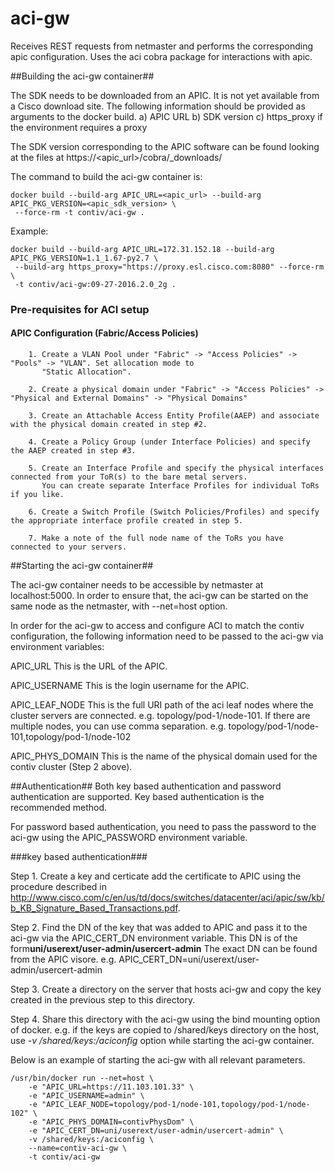 # aci-gw

Receives REST requests from netmaster and performs the corresponding apic configuration. Uses the aci cobra package for interactions with apic.

##Building the aci-gw container##

The SDK needs to be downloaded from an APIC. It is not yet available from a Cisco download site.
The following information should be provided as arguments to the docker build.
a) APIC URL
b) SDK version
c) https_proxy if the environment requires a proxy

The SDK version corresponding to the APIC software can be found looking at the files at https://<apic_url>/cobra/_downloads/

The command to build the aci-gw container is:
```
docker build --build-arg APIC_URL=<apic_url> --build-arg APIC_PKG_VERSION=<apic_sdk_version> \
 --force-rm -t contiv/aci-gw .
```

Example:
```
docker build --build-arg APIC_URL=172.31.152.18 --build-arg APIC_PKG_VERSION=1.1_1.67-py2.7 \
 --build-arg https_proxy="https://proxy.esl.cisco.com:8080" --force-rm \
 -t contiv/aci-gw:09-27-2016.2.0_2g .
```

### Pre-requisites for ACI setup

#### APIC Configuration (Fabric/Access Policies)

```
    1. Create a VLAN Pool under "Fabric" -> "Access Policies" -> "Pools" -> "VLAN". Set allocation mode to
       "Static Allocation".

    2. Create a physical domain under "Fabric" -> "Access Policies" -> "Physical and External Domains" -> "Physical Domains"

    3. Create an Attachable Access Entity Profile(AAEP) and associate with the physical domain created in step #2.

    4. Create a Policy Group (under Interface Policies) and specify the AAEP created in step #3.

    5. Create an Interface Profile and specify the physical interfaces connected from your ToR(s) to the bare metal servers.
       You can create separate Interface Profiles for individual ToRs if you like.

    6. Create a Switch Profile (Switch Policies/Profiles) and specify the appropriate interface profile created in step 5.

    7. Make a note of the full node name of the ToRs you have connected to your servers.
```

##Starting the aci-gw container##

The aci-gw container needs to be accessible by netmaster at localhost:5000. In order to ensure that, the aci-gw can be started on the same node as the netmaster, with --net=host option.

In order for the aci-gw to access and configure ACI to match the contiv configuration, the following information need to be passed to the aci-gw via environment variables:

APIC_URL
This is the URL of the APIC.

APIC_USERNAME
This is the login username for the APIC.

APIC_LEAF_NODE
This is the full URI path of the aci leaf nodes where the cluster servers are connected.
e.g. topology/pod-1/node-101. If there are multiple nodes, you can use comma separation.
e.g. topology/pod-1/node-101,topology/pod-1/node-102

APIC_PHYS_DOMAIN
This is the name of the physical domain used for the contiv cluster (Step 2 above).

##Authentication##
Both key based authentication and password authentication are supported. Key based authentication is the recommended method.

For password based authentication, you need to pass the password to the aci-gw using the APIC_PASSWORD environment variable.

###key based authentication###

 Step 1. Create a key and certicate add the certificate to APIC using the procedure described in http://www.cisco.com/c/en/us/td/docs/switches/datacenter/aci/apic/sw/kb/b_KB_Signature_Based_Transactions.pdf.
 
 Step 2. Find the DN of the key that was added to APIC and pass it to the aci-gw via the APIC_CERT_DN environment variable. This DN is of the form**uni/userext/user-admin/usercert-admin** The exact DN can be found from the APIC visore.  e.g. APIC_CERT_DN=uni/userext/user-admin/usercert-admin

 Step 3. Create a directory on the server that hosts aci-gw and copy the key created in the previous step to this directory. 

 Step 4. Share this directory with the aci-gw using the bind mounting option of docker.
e.g. if the keys are copied to /shared/keys directory on the host, use *-v /shared/keys:/aciconfig* option while starting the aci-gw container.

Below is an example of starting the aci-gw with all relevant parameters.
```
/usr/bin/docker run --net=host \
    -e "APIC_URL=https://11.103.101.33" \
    -e "APIC_USERNAME=admin" \
    -e "APIC_LEAF_NODE=topology/pod-1/node-101,topology/pod-1/node-102" \
    -e "APIC_PHYS_DOMAIN=contivPhysDom" \
    -e "APIC_CERT_DN=uni/userext/user-admin/usercert-admin" \
    -v /shared/keys:/aciconfig \
    --name=contiv-aci-gw \
    -t contiv/aci-gw
```
